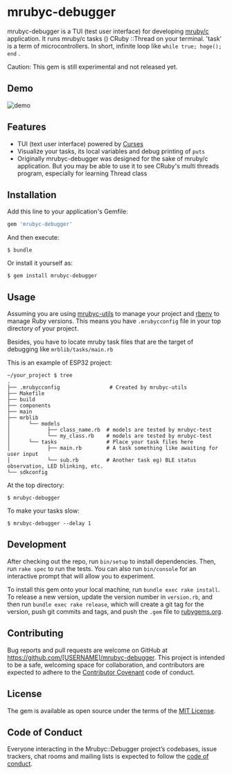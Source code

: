# mrubyc-debugger

mrubyc-debugger is a TUI (test user interface) for developing [mruby/c](https://github.com/mrubyc/mrubyc) application. It runs mruby/c tasks () CRuby ::Thread on your terminal.
'task' is a term of microcontrollers. In short, infinite loop like `while true; hoge(); end` .

Caution: This gem is still experimental and not released yet.

## Demo

![demo](https://raw.githubusercontent.com/wiki/hasumikin/mrubyc-debugger/images/demo-1.gif)

## Features

- TUI (text user interface) powered by [Curses](https://github.com/ruby/curses)
- Visualize your tasks, its local variables and debug printing of `puts`
- Originally mrubyc-debugger was designed for the sake of mruby/c application. But you may be able to use it to see CRuby's multi threads program, especially for learning Thread class

## Installation

Add this line to your application's Gemfile:

```ruby
gem 'mrubyc-debugger'
```

And then execute:

    $ bundle

Or install it yourself as:

    $ gem install mrubyc-debugger

## Usage

Assuming you are using [mrubyc-utils](https://github.com/hasumikin/mrubyc-utils) to manage your project and [rbenv](https://github.com/rbenv/rbenv) to manage Ruby versions.
This means you have `.mrubycconfig` file in your top directory of your project.

Besides, you have to locate mruby task files that are the target of debugging like `mrblib/tasks/main.rb`

This is an example of ESP32 project:

```
~/your_project $ tree
.
├── .mrubycconfig                # Created by mrubyc-utils
├── Makefile
├── build
├── components
├── main
├── mrblib
│      └── models
│            ├── class_name.rb  # models are tested by mrubyc-test
│            └── my_class.rb    # models are tested by mrubyc-test
│      └── tasks                # Place your task files here
│            ├── main.rb        # A task something like awaiting for user input
│            └── sub.rb         # Another task eg) BLE status observation, LED blinking, etc.
└── sdkconfig
```

At the top directory:

    $ mrubyc-debugger

To make your tasks slow:

    $ mrubyc-debugger --delay 1

## Development

After checking out the repo, run `bin/setup` to install dependencies. Then, run `rake spec` to run the tests. You can also run `bin/console` for an interactive prompt that will allow you to experiment.

To install this gem onto your local machine, run `bundle exec rake install`. To release a new version, update the version number in `version.rb`, and then run `bundle exec rake release`, which will create a git tag for the version, push git commits and tags, and push the `.gem` file to [rubygems.org](https://rubygems.org).

## Contributing

Bug reports and pull requests are welcome on GitHub at https://github.com/[USERNAME]/mrubyc-debugger. This project is intended to be a safe, welcoming space for collaboration, and contributors are expected to adhere to the [Contributor Covenant](http://contributor-covenant.org) code of conduct.

## License

The gem is available as open source under the terms of the [MIT License](https://opensource.org/licenses/MIT).

## Code of Conduct

Everyone interacting in the Mrubyc::Debugger project’s codebases, issue trackers, chat rooms and mailing lists is expected to follow the [code of conduct](https://github.com/[USERNAME]/mrubyc-debugger/blob/master/CODE_OF_CONDUCT.md).
